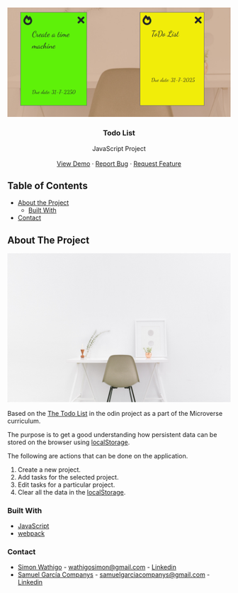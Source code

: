 <br />
<p align="center">
  <a href="https://rawcdn.githack.com/samgaco/todolist/4c009a1851daeb5401494aabbd50beccec54308f/dist/index.html">
    <img src="src/images/logo.png" alt="Logo">
  </a>

  <h3 align="center">Todo List</h3>

  <p align="center">
    JavaScript Project
    <br />
    <br />
    <a href="https://rawcdn.githack.com/samgaco/todolist/4c009a1851daeb5401494aabbd50beccec54308f/dist/index.html">View Demo</a>
    ·
    <a href="https://github.com/samgaco/todolist/issues">Report Bug</a>
    ·
    <a href="https://github.com/samgaco/todolist/issues">Request Feature</a>
  </p>
</p>


<!-- TABLE OF CONTENTS -->
## Table of Contents

* [About the Project](#about-the-project)
  * [Built With](#built-with)
* [Contact](#Contact)




<!-- ABOUT THE PROJECT -->
## About The Project

  <a href="#">
    <img src="src/images/bench.jpg" alt="Logo">
  </a>

Based on the [The Todo List](https://www.theodinproject.com/courses/javascript/lessons/todo-list) in the odin project as a part of the Microverse curriculum.

The purpose is to get a good understanding how persistent data can be stored on the browser using [localStorage](https://developer.mozilla.org/en-US/docs/Web/API/Window/localStorage).

The following are actions that can be done on the application.
  1. Create a new project.
  2. Add tasks for the selected project.
  3. Edit tasks for a particular project.
  4. Clear all the data in the [localStorage](https://developer.mozilla.org/en-US/docs/Web/API/Window/localStorage).


### Built With
* [JavaScript](https://www.javascript.com/)
* [webpack](https://webpack.js.org/)


### Contact

* [Simon Wathigo](https://github.com/wathigo) - wathigosimon@gmail.com - [Linkedin](https://www.linkedin.com/in/simon-wathigo-445370183/)
* [Samuel García Companys](https://github.com/samgaco) - samuelgarciacompanys@gmail.com - [Linkedin](https://www.linkedin.com/in/samuel-garc%C3%ADa-companys-0a848284/)
